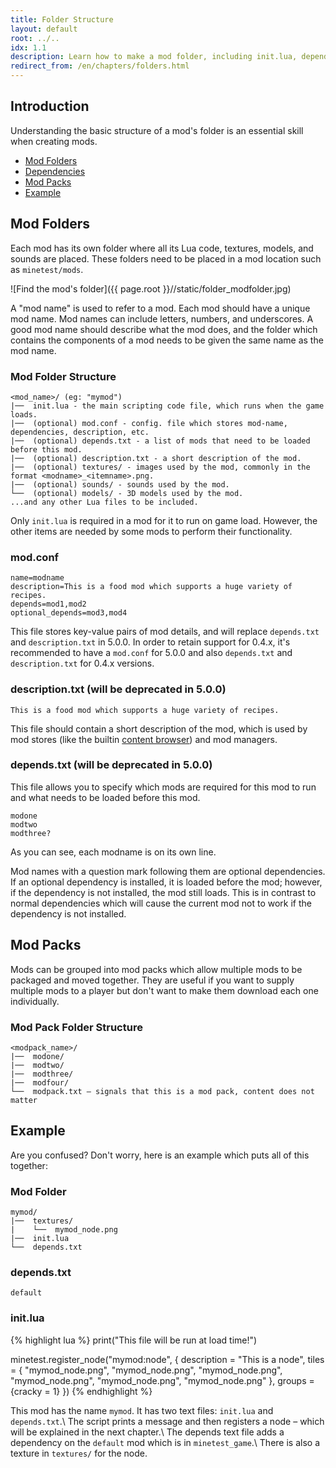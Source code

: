 ```yaml
---
title: Folder Structure
layout: default
root: ../..
idx: 1.1
description: Learn how to make a mod folder, including init.lua, depends.txt and more.
redirect_from: /en/chapters/folders.html
---
```


## Introduction

Understanding the basic structure of a mod's folder
is an essential skill when creating mods.

* [Mod Folders](#mod-folders)
* [Dependencies](#dependencies)
* [Mod Packs](#mod-packs)
* [Example](#example)

## Mod Folders

Each mod has its own folder where all its Lua code, textures, models, and sounds
are placed. These folders need to be placed in a mod location such as
`minetest/mods`.

![Find the mod's folder]({{ page.root }}//static/folder_modfolder.jpg)

A "mod name" is used to refer to a mod. Each mod should have a unique mod name.
Mod names can include letters, numbers, and underscores. A good mod name should
describe what the mod does, and the folder which contains the components of a mod
needs to be given the same name as the mod name.

### Mod Folder Structure

    <mod_name>/ (eg: "mymod")
    |──  init.lua - the main scripting code file, which runs when the game loads.
    |──  (optional) mod.conf - config. file which stores mod-name, dependencies, description, etc.
    |──  (optional) depends.txt - a list of mods that need to be loaded before this mod.
    |──  (optional) description.txt - a short description of the mod.
    |──  (optional) textures/ - images used by the mod, commonly in the format <modname>_<itemname>.png.
    |──  (optional) sounds/ - sounds used by the mod.
    └──  (optional) models/ - 3D models used by the mod.
    ...and any other Lua files to be included.

Only `init.lua` is required in a mod for it to run on game load. However,
the other items are needed by some mods to perform their functionality.

### mod.conf

    name=modname
    description=This is a food mod which supports a huge variety of recipes.
    depends=mod1,mod2
    optional_depends=mod3,mod4

This file stores key-value pairs of mod details, and will replace `depends.txt` and `description.txt` in 5.0.0. In order to retain support for 0.4.x, it's recommended to have a `mod.conf` for 5.0.0 and also `depends.txt` and `description.txt` for 0.4.x versions.

### description.txt (will be deprecated in 5.0.0)

    This is a food mod which supports a huge variety of recipes.

This file should contain a short description of the mod, which is used by mod stores (like the builtin
[content browser](https://content.minetest.net)) and mod managers.

### depends.txt (will be deprecated in 5.0.0)

This file allows you to specify which mods are required for this mod to run and what
needs to be loaded before this mod.

    modone
    modtwo
    modthree?

As you can see, each modname is on its own line.

Mod names with a question mark following them are optional dependencies.
If an optional dependency is installed, it is loaded before the mod;
however, if the dependency is not installed, the mod still loads.
This is in contrast to normal dependencies which will cause the current
mod not to work if the dependency is not installed.

## Mod Packs

Mods can be grouped into mod packs which allow multiple mods to be packaged
and moved together. They are useful if you want to supply multiple mods to
a player but don't want to make them download each one individually.

### Mod Pack Folder Structure

    <modpack_name>/
    |──  modone/
    |──  modtwo/
    |──  modthree/
    |──  modfour/
    └──  modpack.txt – signals that this is a mod pack, content does not matter

## Example

Are you confused? Don't worry, here is an example which puts all of this together:

### Mod Folder

    mymod/
    |──  textures/
    |    └──  mymod_node.png
    |──  init.lua
    └──  depends.txt

### depends.txt

    default

### init.lua

{% highlight lua %}
print("This file will be run at load time!")

minetest.register_node("mymod:node", {
    description = "This is a node",
    tiles = {
        "mymod_node.png",
        "mymod_node.png",
        "mymod_node.png",
        "mymod_node.png",
        "mymod_node.png",
        "mymod_node.png"
    },
    groups = {cracky = 1}
})
{% endhighlight %}

This mod has the name `mymod`. It has two text files: `init.lua` and `depends.txt`.\\
The script prints a message and then registers a node – which will be explained in the next chapter.\\
The depends text file adds a dependency on the `default` mod which is in `minetest_game`.\\
There is also a texture in `textures/` for the node.
